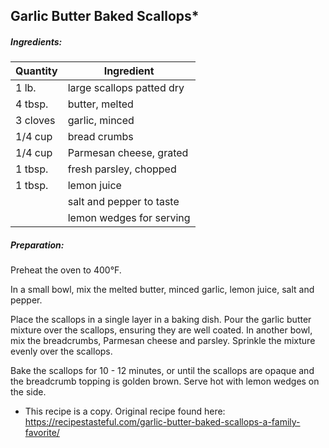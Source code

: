 
## Garlic Butter Baked Scallops*

##### Ingredients:
| Quantity | Ingredient                |
|----------|---------------------------|
| 1 lb.    | large scallops patted dry |
| 4 tbsp.  | butter, melted            |
| 3 cloves | garlic, minced            |
| 1/4 cup  | bread crumbs              |
| 1/4 cup  | Parmesan cheese, grated   |
| 1 tbsp.  | fresh parsley, chopped    |
| 1 tbsp.  | lemon juice               |
|          | salt and pepper to taste  |
|          | lemon wedges for serving  |

##### Preparation:
Preheat the oven to 400&deg;F.

In a small bowl, mix the melted butter, minced garlic, lemon juice, salt and pepper.

Place the scallops in a single layer in a baking dish.  Pour the garlic butter mixture over
the scallops, ensuring they are well coated.  In another bowl, mix the breadcrumbs, Parmesan
cheese and parsley.  Sprinkle the mixture evenly over the scallops.

Bake the scallops for 10 - 12 minutes, or until the scallops are opaque and the breadcrumb
topping is golden brown.  Serve hot with lemon wedges on the side.

* This recipe is a copy.  Original recipe found here: https://recipestasteful.com/garlic-butter-baked-scallops-a-family-favorite/

